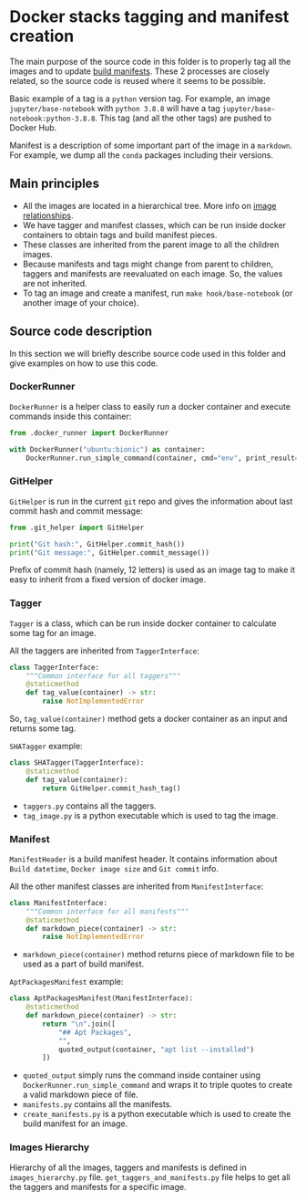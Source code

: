 # Docker stacks tagging and manifest creation

The main purpose of the source code in this folder is to properly tag all the images and to update [build manifests](https://github.com/jupyter/docker-stacks/wiki).
These 2 processes are closely related, so the source code is reused where it seems to be possible.

Basic example of a tag is a `python` version tag.
For example, an image `jupyter/base-notebook` with `python 3.8.8` will have a tag `jupyter/base-notebook:python-3.8.8`.
This tag (and all the other tags) are pushed to Docker Hub.

Manifest is a description of some important part of the image in a `markdown`.
For example, we dump all the `conda` packages including their versions.

## Main principles

- All the images are located in a hierarchical tree. More info on [image relationships](../docs/using/selecting.md#image-relationships).
- We have tagger and manifest classes, which can be run inside docker containers to obtain tags and build manifest pieces.
- These classes are inherited from the parent image to all the children images.
- Because manifests and tags might change from parent to children, taggers and manifests are reevaluated on each image. So, the values are not inherited.
- To tag an image and create a manifest, run `make hook/base-notebook` (or another image of your choice).

## Source code description

In this section we will briefly describe source code used in this folder and give examples on how to use this code.

### DockerRunner

`DockerRunner` is a helper class to easily run a docker container and execute commands inside this container:


```python
from .docker_runner import DockerRunner

with DockerRunner("ubuntu:bionic") as container:
	DockerRunner.run_simple_command(container, cmd="env", print_result=True)
```

### GitHelper

`GitHelper` is run in the current `git` repo and gives the information about last commit hash and commit message:

```python
from .git_helper import GitHelper

print("Git hash:", GitHelper.commit_hash())
print("Git message:", GitHelper.commit_message())
```

Prefix of commit hash (namely, 12 letters) is used as an image tag to make it easy to inherit from a fixed version of docker image.

### Tagger

`Tagger` is a class, which can be run inside docker container to calculate some tag for an image.

All the taggers are inherited from `TaggerInterface`:

```python
class TaggerInterface:
    """Common interface for all taggers"""
    @staticmethod
    def tag_value(container) -> str:
        raise NotImplementedError
```

So, `tag_value(container)` method gets a docker container as an input and returns some tag.

`SHATagger` example:

```python
class SHATagger(TaggerInterface):
    @staticmethod
    def tag_value(container):
        return GitHelper.commit_hash_tag()
```

- `taggers.py` contains all the taggers.
- `tag_image.py` is a python executable which is used to tag the image.

### Manifest

`ManifestHeader` is a build manifest header.
It contains information about `Build datetime`, `Docker image size` and `Git commit` info.

All the other manifest classes are inherited from `ManifestInterface`:

```python
class ManifestInterface:
    """Common interface for all manifests"""
    @staticmethod
    def markdown_piece(container) -> str:
        raise NotImplementedError
```

- `markdown_piece(container)` method returns piece of markdown file to be used as a part of build manifest.

`AptPackagesManifest` example:

```python
class AptPackagesManifest(ManifestInterface):
    @staticmethod
    def markdown_piece(container) -> str:
        return "\n".join([
            "## Apt Packages",
            "",
            quoted_output(container, "apt list --installed")
        ])
```

- `quoted_output` simply runs the command inside container using `DockerRunner.run_simple_command` and wraps it to triple quotes to create a valid markdown piece of file.
- `manifests.py` contains all the manifests.
- `create_manifests.py` is a python executable which is used to create the build manifest for an image.

### Images Hierarchy

Hierarchy of all the images, taggers and manifests is defined in `images_hierarchy.py` file.
`get_taggers_and_manifests.py` file helps to get all the taggers and manifests for a specific image.
